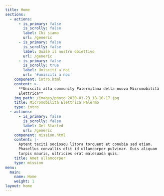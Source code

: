 ```yaml
---
title: Home
sections:
  - actions:
      - is_primary: false
        is_scrolly: false
        label: Chi siamo
        url: /generic
      - is_primary: false
        is_scrolly: false
        label: Qualè il nostro obiettivo
        url: /generic
      - is_primary: false
        is_scrolly: true
        label: Unisciti a noi
        url: '#unisciti a noi'
    component: intro.html
    content: >-
      **Unisciti alla community Palermitana della nuova Micromobilità
      Elettrica**
    img_path: /images/photo_2020-01-23_18-10-17.jpg
    title: Micromobilità Elettrica Palermo
    type: intro
  - actions:
      - is_primary: false
        is_scrolly: false
        label: Get Started
        url: /generic
    component: mission.html
    content: |-
      Aptent taciti sociosqu litora torquent et conubia sed etiam.  
      Phasellus convallis elit id ullamcorper pulvinar. Duis aliquam  
      turpis mauris, ultricies erat malesuada quis.
    title: Amet ullamcorper
    type: mission
menu:
  main:
    name: Home
    weight: 1
layout: home
---
```


